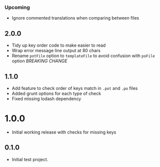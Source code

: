 ### Upcoming
* Ignore commented translations when comparing between files

## 2.0.0
* Tidy up key order code to make easier to read
* Wrap error message line output at 80 chars
* Rename `potFile` option to `templateFile` to avoid confusion with `poFile` option *BREAKING CHANGE*

## 1.1.0
* Add feature to check order of keys match in `.pot` and `.po` files
* Added grunt options for each type of check
* Fixed missing lodash dependency

# 1.0.0
* Initial working release with checks for missing keys

## 0.1.0
* Initial test project.
